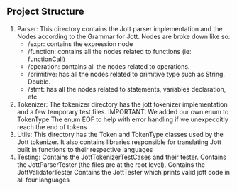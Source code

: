 ## Project Structure
1. Parser:
   This directory contains the Jott parser implementation and the Nodes according to the 
   Grammar for Jott.
   Nodes are broke down like so:
   - /expr: contains the expression node
   - /function: contains all the nodes related to functions (ie: functionCall)
   - /operation: contains all the nodes related to operations.
   - /primitive: has all the nodes related to primitive type such as String, Double.
   - /stmt: has all the nodes related to statements, variables declaration, etc.
2. Tokenizer:
   The tokenizer directory has the jott tokenizer implementation and a few temporary test files.
   IMPORTANT: We added our own enum to TokenType The enum EOF to help with error handling if we unexpecditly reach the end of tokens
3. Utils:
   This directory has the Token and TokenType classes used by the Jott tokenizer.
   It also contains libraries responsible for translating Jott built in functions
   to their respective languages
4. Testing:
   Contains the JottTokenizerTestCases and their tester.
   Contains the JottParserTester (the files are at the root level).
   Contains the JottValidatorTester
   Contains the JottTester which prints valid jott code in all four languages
   